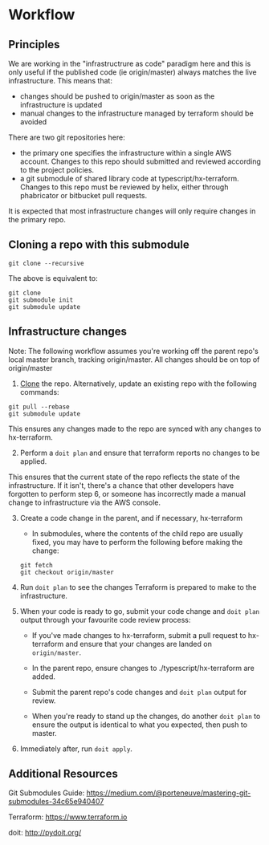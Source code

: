 # Workflow

## Principles

We are working in the "infrastructrure as code" paradigm here and this is
only useful if the published code (ie origin/master) always matches the
live infrastructure. This means that:

 - changes should be pushed to origin/master as soon as the infrastructure
 is updated
 - manual changes to the infrastructure managed by terraform should be avoided

There are two git repositories here:

 - the primary one specifies the infrastructure within a single AWS account.
 Changes to this repo should submitted and reviewed according to the project
  policies.
 - a git submodule of shared library code at typescript/hx-terraform. Changes
 to this repo must be reviewed by helix, either through phabricator or
 bitbucket pull requests.

It is expected that most infrastructure changes will only require changes in
the primary repo.

## Cloning a repo with this submodule

`git clone --recursive`

The above is equivalent to:
```
git clone
git submodule init
git submodule update
```

## Infrastructure changes

Note: The following workflow assumes you're working off the parent repo's
local master branch, tracking origin/master. All changes should be
on top of origin/master

1. [Clone](#Cloning-a-repo-with-this-submodule) the repo. Alternatively,
update an existing repo with the following commands:

```
git pull --rebase
git submodule update
```

This ensures any changes made to the repo are synced with any changes to
hx-terraform.

2. Perform a `doit plan` and ensure that terraform reports no changes to be
applied.

This ensures that the current state of the repo reflects the state of the
infrastructure. If it isn't, there's a chance that other developers have
forgotten to perform step 6, or someone has incorrectly made a manual change
to infrastructure via the AWS console.

3. Create a code change in the parent, and if necessary, hx-terraform

    * In submodules, where the contents of the child repo are usually fixed,
    you may have to perform the following before making the change:

    ```
    git fetch
    git checkout origin/master
    ```

4. Run `doit plan` to see the changes Terraform is prepared to make to the
infrastructure.

5. When your code is ready to go, submit your code change and `doit plan`
output through your favourite code review process:

    * If you've made changes to hx-terraform, submit a pull request to
    hx-terraform and ensure that your changes are landed on `origin/master`.

    * In the parent repo, ensure changes to ./typescript/hx-terraform are added.

    * Submit the parent repo's code changes and `doit plan` output for review.

    * When you're ready to stand up the changes, do another `doit plan` to ensure
    the output is identical to what you expected, then push to master.

6. Immediately after, run `doit apply`.

## Additional Resources

Git Submodules Guide:
https://medium.com/@porteneuve/mastering-git-submodules-34c65e940407

Terraform: https://www.terraform.io

doit: http://pydoit.org/

